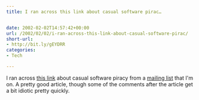 ```yaml
---
title: I ran across this link about casual software pirac…


date: 2002-02-02T14:57:42+00:00
url: /2002/02/02/i-ran-across-this-link-about-casual-software-pirac/
short-url:
- http://bit.ly/gEYDRR
categories:
- Tech

---
```

I ran across <a href="http://www.ambrosiasw.com/webboard/Forum14/HTML/000052.html">this link</a> about casual software piracy from a <a href="http://www.mnstf.org/natter.html">mailing list</a> that I'm on. A pretty good article, though some of the comments after the article get a bit idiotic pretty quickly.